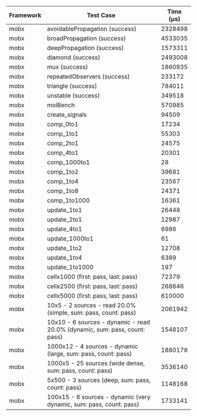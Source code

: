 | Framework | Test Case | Time (μs) |
| --- | --- | --- |
| mobx | avoidablePropagation (success) | 2328498 |
| mobx | broadPropagation (success) | 4533035 |
| mobx | deepPropagation (success) | 1573311 |
| mobx | diamond (success) | 2493008 |
| mobx | mux (success) | 1860935 |
| mobx | repeatedObservers (success) | 233172 |
| mobx | triangle (success) | 784011 |
| mobx | unstable (success) | 349518 |
| mobx | molBench | 570985 |
| mobx | create_signals | 94509 |
| mobx | comp_0to1 | 17234 |
| mobx | comp_1to1 | 55303 |
| mobx | comp_2to1 | 24575 |
| mobx | comp_4to1 | 20301 |
| mobx | comp_1000to1 | 28 |
| mobx | comp_1to2 | 39681 |
| mobx | comp_1to4 | 23567 |
| mobx | comp_1to8 | 24371 |
| mobx | comp_1to1000 | 16361 |
| mobx | update_1to1 | 26448 |
| mobx | update_2to1 | 12987 |
| mobx | update_4to1 | 6986 |
| mobx | update_1000to1 | 61 |
| mobx | update_1to2 | 12708 |
| mobx | update_1to4 | 6389 |
| mobx | update_1to1000 | 197 |
| mobx | cellx1000 (first: pass, last: pass) | 72379 |
| mobx | cellx2500 (first: pass, last: pass) | 268646 |
| mobx | cellx5000 (first: pass, last: pass) | 610000 |
| mobx | 10x5 - 2 sources - read 20.0% (simple, sum: pass, count: pass) | 2061942 |
| mobx | 10x10 - 6 sources - dynamic - read 20.0% (dynamic, sum: pass, count: pass) | 1548107 |
| mobx | 1000x12 - 4 sources - dynamic (large, sum: pass, count: pass) | 1880178 |
| mobx | 1000x5 - 25 sources (wide dense, sum: pass, count: pass) | 3536140 |
| mobx | 5x500 - 3 sources (deep, sum: pass, count: pass) | 1148168 |
| mobx | 100x15 - 6 sources - dynamic (very dynamic, sum: pass, count: pass) | 1733141 |
